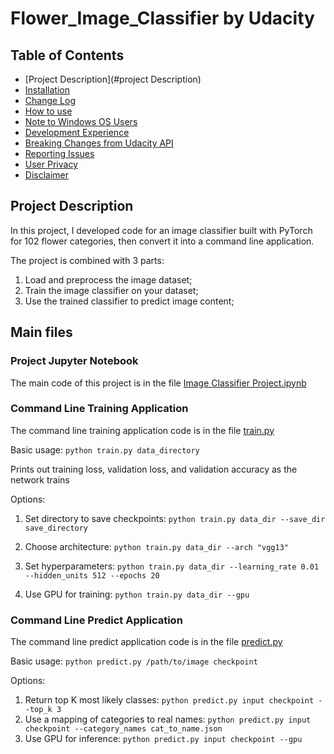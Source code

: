 # Flower_Image_Classifier by Udacity
## Table of Contents

- [Project Description](#project Description)
- [Installation](#installation)
- [Change Log](#change-log)
- [How to use](#how-to-use)
- [Note to Windows OS Users](#note-to-windows-os-users)
- [Development Experience](#development-experience)
- [Breaking Changes from Udacity API](#breaking-changes-from-udacity-api)
- [Reporting Issues](#reporting-issues)
- [User Privacy](user-privacy)
- [Disclaimer](#disclaimer)

## Project Description

In this project, I developed code for an image classifier built with PyTorch for 102 flower categories, then convert it into a command line application.

The project is combined with 3 parts:

1. Load and preprocess the image dataset;
2. Train the image classifier on your dataset;
3. Use the trained classifier to predict image content;

## Main files

### Project Jupyter Notebook

The main code of this project is in the file [Image Classifier Project.ipynb](https://github.com/hyw1994/Flower_Image_Classifier/blob/master/Image%20Classifier%20Project.ipynb)

### Command Line Training Application

The command line training application code is in the file [train.py](https://github.com/hyw1994/Flower_Image_Classifier/blob/master/train.py)

Basic usage: `python train.py data_directory`

Prints out training loss, validation loss, and validation accuracy as the network trains

Options:

1. Set directory to save checkpoints: `python train.py data_dir --save_dir save_directory`

2. Choose architecture: `python train.py data_dir --arch "vgg13"`

3. Set hyperparameters: `python train.py data_dir --learning_rate 0.01 --hidden_units 512 --epochs 20`

4. Use GPU for training: `python train.py data_dir --gpu`

### Command Line Predict Application

The command line predict application code is in the file [predict.py](https://github.com/hyw1994/Flower_Image_Classifier/blob/master/predict.py)

Basic usage: `python predict.py /path/to/image checkpoint`

Options:
1. Return top K most likely classes: `python predict.py input checkpoint --top_k 3`
2. Use a mapping of categories to real names: `python predict.py input checkpoint --category_names cat_to_name.json`
3. Use GPU for inference: `python predict.py input checkpoint --gpu`
